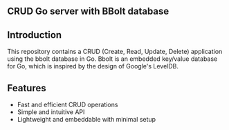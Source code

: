 ## CRUD Go server with BBolt database

## Introduction
This repository contains a CRUD (Create, Read, Update, Delete) application using the bbolt database in Go. Bbolt is an embedded key/value database for Go, which is inspired by the design of Google's LevelDB.

## Features
- Fast and efficient CRUD operations
- Simple and intuitive API
- Lightweight and embeddable with minimal setup



